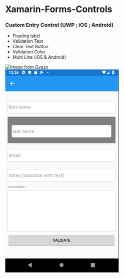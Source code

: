 # Xamarin-Forms-Controls

### Custom Entry Control (UWP ; iOS ; Android)

- Floating label 
- Validation Text
- Clear Text Button
- Validation Color
- Multi Line (iOS & Android)

[![Image from Gyazo](https://i.gyazo.com/ac53c830e0ce2690a3bc316420b13b1d.gif)](https://gyazo.com/ac53c830e0ce2690a3bc316420b13b1d) ![](customEntry.gif)

